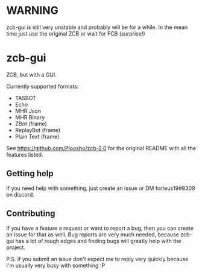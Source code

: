 # WARNING

zcb-gui is still very unstable and probably will be for a while. In the mean time just use the original ZCB or wait for FCB (surprise!)

#  zcb-gui

ZCB, but with a GUI.

Currently supported formats:
- TASBOT
- Echo
- MHR Json
- MHR Binary
- ZBot (frame)
- ReplayBot (frame)
- Plain Text (frame)

See https://github.com/Ploosho/zcb-2.0 for the original README with all the features listed.

## Getting help
If you need help with something, just create an issue or DM forteus19#8309 on discord.

## Contributing
If you have a feature a request or want to report a bug, then you can create an issue for that as well. Bug reports are very much needed, because zcb-gui has a lot of rough edges and finding bugs will greatly help with the project.

P.S. if you submit an issue don't expect me to reply very quickly because I'm usually very busy with something :P
